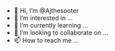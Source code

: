 - 👋 Hi, I’m @Ajthesooter
- 👀 I’m interested in ...
- 🌱 I’m currently learning ...
- 💞️ I’m looking to collaborate on ...
- 📫 How to reach me ...

<!---
Ajthesooter/Ajthesooter is a ✨ special ✨ repository because its `README.md` (this file) appears on your GitHub profile.
You can click the Preview link to take a look at your changes.
--->
